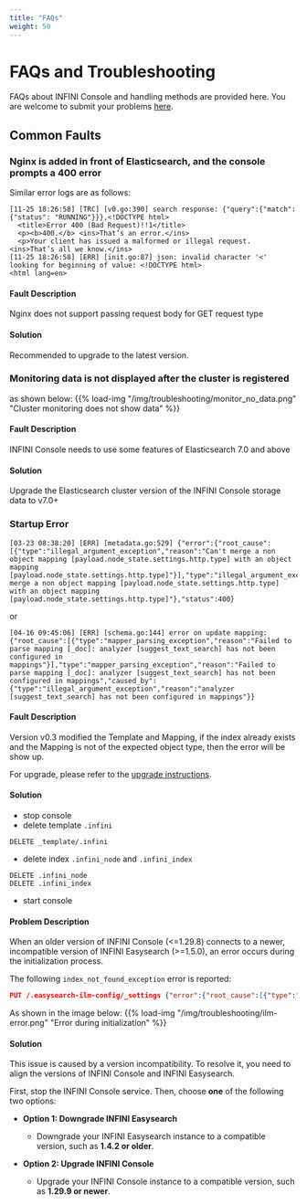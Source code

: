 ```yaml
---
title: "FAQs"
weight: 50
---
```


# FAQs and Troubleshooting

FAQs about INFINI Console and handling methods are provided here. You are welcome to submit your problems [here](https://github.com/infinilabs/console/issues/new).

## Common Faults

### Nginx is added in front of Elasticsearch, and the console prompts a 400 error

Similar error logs are as follows:

```
[11-25 18:26:58] [TRC] [v0.go:390] search response: {"query":{"match":{"status": "RUNNING"}}},<!DOCTYPE html>
  <title>Error 400 (Bad Request)!!1</title>
  <p><b>400.</b> <ins>That’s an error.</ins>
  <p>Your client has issued a malformed or illegal request.  <ins>That’s all we know.</ins>
[11-25 18:26:58] [ERR] [init.go:87] json: invalid character '<' looking for beginning of value: <!DOCTYPE html>
<html lang=en>
```

#### Fault Description

Nginx does not support passing request body for GET request type

#### Solution

Recommended to upgrade to the latest version.

### Monitoring data is not displayed after the cluster is registered

as shown below:
{{% load-img "/img/troubleshooting/monitor_no_data.png" "Cluster monitoring does not show data" %}}

#### Fault Description

INFINI Console needs to use some features of Elasticsearch 7.0 and above

#### Solution

Upgrade the Elasticsearch cluster version of the INFINI Console storage data to v7.0+

### Startup Error

```
[03-23 08:38:20] [ERR] [metadata.go:529] {"error":{"root_cause":[{"type":"illegal_argument_exception","reason":"Can't merge a non object mapping [payload.node_state.settings.http.type] with an object mapping [payload.node_state.settings.http.type]"}],"type":"illegal_argument_exception","reason":"Can't merge a non object mapping [payload.node_state.settings.http.type] with an object mapping [payload.node_state.settings.http.type]"},"status":400}
```

or

```
[04-16 09:45:06] [ERR] [schema.go:144] error on update mapping: {"root_cause":[{"type":"mapper_parsing_exception","reason":"Failed to parse mapping [_doc]: analyzer [suggest_text_search] has not been configured in mappings"}],"type":"mapper_parsing_exception","reason":"Failed to parse mapping [_doc]: analyzer [suggest_text_search] has not been configured in mappings","caused_by":{"type":"illegal_argument_exception","reason":"analyzer [suggest_text_search] has not been configured in mappings"}}
```

#### Fault Description

Version v0.3 modified the Template and Mapping, if the index already exists and the Mapping is not of the expected object type, then the error will be show up.

For upgrade, please refer to the [upgrade instructions](../upgrade/).

#### Solution

- stop console
- delete template `.infini`

```
DELETE _template/.infini
```

- delete index `.infini_node` and `.infini_index`

```
DELETE .infini_node
DELETE .infini_index
```

- start console

#### Problem Description

When an older version of INFINI Console (<=1.29.8) connects to a newer, incompatible version of INFINI Easysearch (>=1.5.0), an error occurs during the initialization process.

The following `index_not_found_exception` error is reported:
```json
PUT /.easysearch-ilm-config/_settings {"error":{"root_cause":[{"type":"index_not_found_exception","reason":"no such index [.easysearch-ilm-config]","resource.type":"index_or_alias","resource.id":".easysearch-ilm-config","index_uuid":"_na_","index":".easysearch-ilm-config"}],"type":"index_not_found_exception","reason":"no such index [.easysearch-ilm-config]","resource.type":"index_or_alias","resource.id":".easysearch-ilm-config","index_uuid":"_na_","index":".easysearch-ilm-config"},"status":404}
```

As shown in the image below:
{{% load-img "/img/troubleshooting/ilm-error.png" "Error during initialization" %}}

#### Solution

This issue is caused by a version incompatibility. To resolve it, you need to align the versions of INFINI Console and INFINI Easysearch.

First, stop the INFINI Console service. Then, choose **one** of the following two options:

*   **Option 1: Downgrade INFINI Easysearch**
    *   Downgrade your INFINI Easysearch instance to a compatible version, such as **1.4.2 or older**.

*   **Option 2: Upgrade INFINI Console**
    *   Upgrade your INFINI Console instance to a compatible version, such as **1.29.9 or newer**.